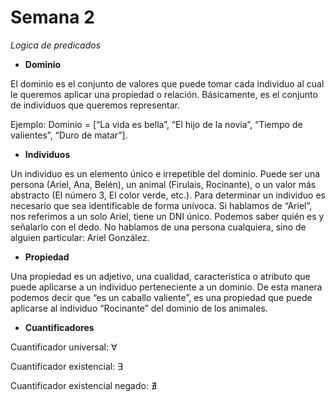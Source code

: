 # Semana 2

*Logica de predicados*

* **Dominio**

El dominio es el conjunto de valores que puede tomar cada individuo al cual le queremos aplicar una propiedad o relación. Básicamente, es el conjunto de individuos que queremos representar.

Ejemplo: Dominio = [“La vida es bella”, “El hijo de la novia”, “Tiempo de valientes”, “Duro de matar”].

* **Individuos**

Un individuo es un elemento único e irrepetible del dominio. Puede ser una persona (Ariel, Ana, Belén), un animal (Firulais, Rocinante), o un valor más abstracto (El número 3, El color verde, etc.). Para determinar un individuo es necesario que sea identificable de forma unívoca. Si hablamos de “Ariel”, nos referimos a un solo Ariel, tiene un DNI único. Podemos saber quién es y señalarlo con el dedo. No hablamos de una persona cualquiera, sino de alguien particular: Ariel González.

* **Propiedad**

Una propiedad es un adjetivo, una cualidad, característica o atributo que puede aplicarse a un individuo perteneciente a un dominio. De esta manera podemos decir que “es un caballo valiente”, es una propiedad que puede aplicarse al individuo “Rocinante” del dominio de los animales.

* **Cuantificadores**

Cuantificador universal: ∀

Cuantificador existencial: ∃

Cuantificador existencial negado: ∄
